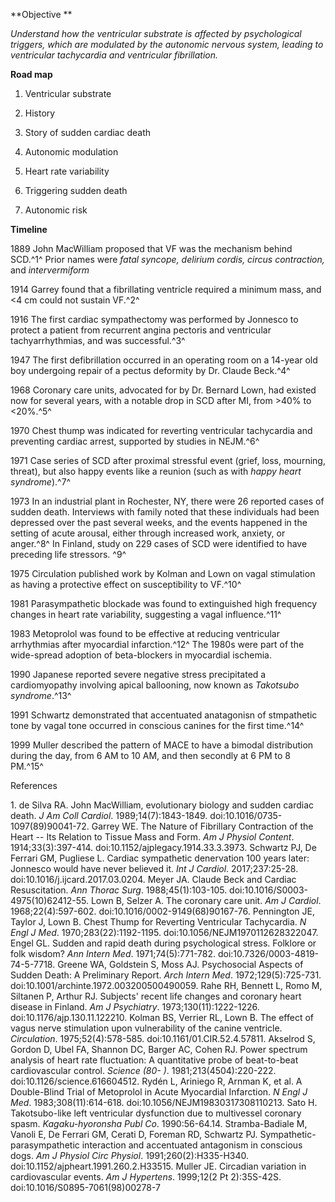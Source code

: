 **Objective **

*Understand how the ventricular substrate is affected by psychological
triggers, which are modulated by the autonomic nervous system, leading
to ventricular tachycardia and ventricular fibrillation.*

**Road map**

1.  Ventricular substrate

2.  History

3.  Story of sudden cardiac death

4.  Autonomic modulation

5.  Heart rate variability

6.  Triggering sudden death

7.  Autonomic risk

**Timeline**

1889 John MacWilliam proposed that VF was the mechanism behind SCD.^1^
Prior names were *fatal syncope, delirium cordis, circus contraction,*
and *intervermiform*

1914 Garrey found that a fibrillating ventricle required a minimum mass,
and \<4 cm could not sustain VF.^2^

1916 The first cardiac sympathectomy was performed by ﻿Jonnesco to
protect a patient from recurrent angina pectoris and ventricular
tachyarrhythmias, and was successful.^3^

1947 The first defibrillation occurred in an operating room on a 14-year
old boy undergoing repair of a pectus deformity by Dr. Claude Beck.^4^

1968 Coronary care units, advocated for by Dr. Bernard Lown, had existed
now for several years, with a notable drop in SCD after MI, from \>40%
to \<20%.^5^

1970 Chest thump was indicated for reverting ventricular tachycardia and
preventing cardiac arrest, supported by studies in NEJM.^6^

1971 Case series of SCD after proximal stressful event (grief, loss,
mourning, threat), but also happy events like a reunion (such as with
*happy heart syndrome*).^7^

1973 In an industrial plant in Rochester, NY, there were 26 reported
cases of sudden death. Interviews with family noted that these
individuals had been depressed over the past several weeks, and the
events happened in the setting of acute arousal, either through
increased work, anxiety, or anger.^8^ In Finland, study on 229 cases of
SCD were identified to have preceding life stressors. ^9^

1975 Circulation published work by Kolman and Lown on vagal stimulation
as having a protective effect on susceptibility to VF.^10^

1981 Parasympathetic blockade was found to extinguished high frequency
changes in heart rate variability, suggesting a vagal influence.^11^

1983 Metoprolol was found to be effective at reducing ventricular
arrhythmias after myocardial infarction.^12^ The 1980s were part of the
wide-spread adoption of beta-blockers in myocardial ischemia.

1990 Japanese reported severe negative stress precipitated a
cardiomyopathy involving apical ballooning, now known as *Takotsubo
syndrome*.^13^

1991 Schwartz demonstrated that accentuated anatagonisn of stmpathetic
tone by vagal tone occurred in conscious canines for the first time.^14^

1999 Muller described the pattern of MACE to have a bimodal distribution
during the day, from 6 AM to 10 AM, and then secondly at 6 PM to 8
PM.^15^

References

1\. de Silva RA. John MacWilliam, evolutionary biology and sudden cardiac
death. *J Am Coll Cardiol*. 1989;14(7):1843-1849.
doi:10.1016/0735-1097(89)90041-72. Garrey WE. The Nature of Fibrillary
Contraction of the Heart \-- Its Relation to Tissue Mass and Form. *Am J
Physiol Content*. 1914;33(3):397-414.
doi:10.1152/ajplegacy.1914.33.3.3973. Schwartz PJ, De Ferrari GM,
Pugliese L. Cardiac sympathetic denervation 100 years later: Jonnesco
would have never believed it. *Int J Cardiol*. 2017;237:25-28.
doi:10.1016/j.ijcard.2017.03.0204. Meyer JA. Claude Beck and Cardiac
Resuscitation. *Ann Thorac Surg*. 1988;45(1):103-105.
doi:10.1016/S0003-4975(10)62412-55. Lown B, Selzer A. The coronary care
unit. *Am J Cardiol*. 1968;22(4):597-602.
doi:10.1016/0002-9149(68)90167-76. Pennington JE, Taylor J, Lown B.
Chest Thump for Reverting Ventricular Tachycardia. *N Engl J Med*.
1970;283(22):1192-1195. doi:10.1056/NEJM1970112628322047. Engel GL.
Sudden and rapid death during psychological stress. Folklore or folk
wisdom? *Ann Intern Med*. 1971;74(5):771-782.
doi:10.7326/0003-4819-74-5-7718. Greene WA, Goldstein S, Moss AJ.
Psychosocial Aspects of Sudden Death: A Preliminary Report. *Arch Intern
Med*. 1972;129(5):725-731. doi:10.1001/archinte.1972.003200500490059.
Rahe RH, Bennett L, Romo M, Siltanen P, Arthur RJ. Subjects' recent life
changes and coronary heart disease in Finland. *Am J Psychiatry*.
1973;130(11):1222-1226. doi:10.1176/ajp.130.11.122210. Kolman BS,
Verrier RL, Lown B. The effect of vagus nerve stimulation upon
vulnerability of the canine ventricle. *Circulation*.
1975;52(4):578-585. doi:10.1161/01.CIR.52.4.57811. Akselrod S, Gordon D,
Ubel FA, Shannon DC, Barger AC, Cohen RJ. Power spectrum analysis of
heart rate fluctuation: A quantitative probe of beat-to-beat
cardiovascular control. *Science (80- )*. 1981;213(4504):220-222.
doi:10.1126/science.616604512. Rydén L, Ariniego R, Arnman K, et al. A
Double-Blind Trial of Metoprolol in Acute Myocardial Infarction. *N Engl
J Med*. 1983;308(11):614-618. doi:10.1056/NEJM19830317308110213. Sato H.
Takotsubo-like left ventricular dysfunction due to multivessel coronary
spasm. *Kagaku-hyoronsha Publ Co*. 1990:56-64.14. Stramba-Badiale M,
Vanoli E, De Ferrari GM, Cerati D, Foreman RD, Schwartz PJ.
Sympathetic-parasympathetic interaction and accentuated antagonism in
conscious dogs. *Am J Physiol Circ Physiol*. 1991;260(2):H335-H340.
doi:10.1152/ajpheart.1991.260.2.H33515. Muller JE. Circadian variation
in cardiovascular events. *Am J Hypertens*. 1999;12(2 Pt 2):35S-42S.
doi:10.1016/S0895-7061(98)00278-7
